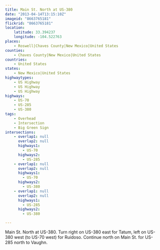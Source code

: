 ```yaml
---
title: Main St. North at US-380
date: "2013-04-14T13:15:10Z"
imageid: "8663765181"
flickrid: "8663765181"
location:
    latitude: 33.394237
    longitude: -104.522763
places:
    - Roswell|Chaves County|New Mexico|United States
counties:
    - Chaves County|New Mexico|United States
countries:
    - United States
states:
    - New Mexico|United States
highwaytypes:
    - US Highway
    - US Highway
    - US Highway
highways:
    - US-70
    - US-285
    - US-380
tags:
    - Overhead
    - Intersection
    - Big Green Sign
intersections:
    - overlap1: null
      overlap2: null
      highways1:
        - US-70
      highways2:
        - US-285
    - overlap1: null
      overlap2: null
      highways1:
        - US-70
      highways2:
        - US-380
    - overlap1: null
      overlap2: null
      highways1:
        - US-285
      highways2:
        - US-380

---
```

Main St. North at US-380.  Turn right on US-380 east for Tatum, left on US-380 west (to US-70 west) for Ruidoso.  Continue north on Main St. for US-285 north to Vaughn.